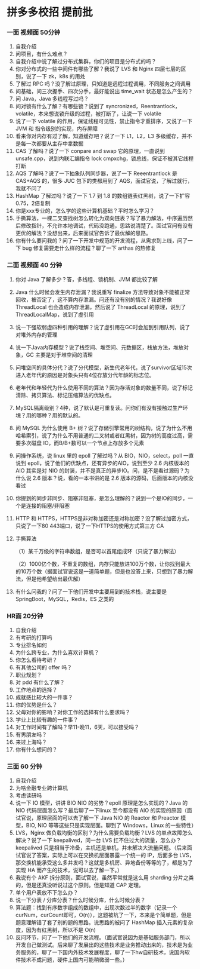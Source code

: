# 拼多多校招 提前批

### 一面 视频面 50分钟

1. 自我介绍
2. 问项目，有什么难点？
3. 自我介绍中说了解过分布式集群，你们的项目是分布式的吗？
4. 你对分布式的一些中间件有哪些了解？我说了 LVS 和 Nginx 四层七层的区别，说了一下 zk，k8s 的用处
5. 了解过 RPC 吗？没了解过原理，只知道是远程过程调用，不同服务之间调用
6. 问基础，问三次握手、四次分手，最好能说出 time_wait 状态是怎么产生的？
7. 问 Java，Java 多线程写过吗？
8. 问对锁有什么了解？有哪些锁？说到了 syncronized，Reentrantlock，volatile，本来想说锁升级的过程，被打断了，让说一下 volatile
9. 说了一下 volatile 的作用，保证线程可见性，禁止指令才重排序，又说了一下 JVM 和 指令级别的实现，内存屏障
10. 看来你对内存有过了解，知道缓存吧？说了一下 L1，L2，L3 多级缓存，并不是每一次都要从主存中拿数据
11. CAS 了解吗？说了一下 conpare and swap 它的原理，一直说到  unsafe.cpp，说到内联汇编指令 lock cmpxchg，锁总线，保证不被其它线程打断
12. AQS 了解吗？说了一下抽象队列同步器，说了一下 Reeentrantlock 是 CAS+AQS 的，很多 JUC 包下的类都用到了 AQS，面试官说，了解过就行，我就不问了
13. HashMap 了解过吗？说了一下 1.7 到 1.8 的数组链表红黑树，说了一下扩容 0.75，2倍复制
14. 你是xxx专业的，怎么学的这些计算机基础？平时怎么学习？
15. 手撕算法，一棵二叉查找树怎么转化为双向链表？写了暴力解法，中序遍历然后修改指针，不允许本地调试，代码没跑通，思路说清楚了。面试官问有没有更优的解法？没想出来，后来面试官告诉了最优解的思路。
16. 你有什么要问我的？问了一下开发中规范的开发流程，从需求到上线，问了一下 bug 修复需要走什么样的流程？聊了一下 arthas 的热修复





### 二面 视频面 40 分钟

1. 你对 Java 了解多少？答，多线程、锁机制、JVM 都比较了解

2. Java 什么时候会发生内存泄漏？我说重写 finalize 方法导致对象不能被正常回收，被否定了，这不算内存泄漏。问还有没有别的情况？我说好像 ThreadLocal 也会造成内存泄漏，然后说了 ThreadLocal 的原理，说到了 ThreadLocalMap，说到了虚引用

3. 说一下强软弱虚四种引用的理解？说了虚引用在GC时会加到引用队列，说了对堆外内存的管理

4. 说一下Java内存模型？说了栈空间、堆空间、元数据区，栈放方法，堆放对象，GC 主要是对于堆空间的清理

5. 问堆空间的具体分代？说了分代模型，新生代老年代，说了survivor区域15次进入老年代的原因是对象头只有4位存放分代年龄的标志位。

6. 老年代和年轻代为什么使用不同的算法？因为存活对象的数量不同，说了标记清除、拷贝算法、标记压缩算法的优缺点。

7. MySQL隔离级别？4种，说了默认是可重复读。问你们有没有接触过生产环境？用的哪种？用的默认的。

8. 问 MySQL 为什么使用 B+ 树？说了存储引擎常用的树结构，说了为什么不用哈希索引，说了为什么不用普通的二叉树或者红黑树，因为树的高度过高，需要多次磁盘 IO，而B/B+数可以一个节点上存放多个元素

9. 问操作系统，说 linux 里的 epoll 了解过吗？从 BIO，NIO，select，poll 一直说到 epoll，说了他们的优缺点，还有异步的AIO，说到至少 2.6 内核版本的 AIO 其实是对 NIO 的封装，并不是真正的异步IO。问，是不是看过源码？为什么说 2.6 版本？说，看的一本书讲的是 2.6 版本的源码，后面版本的内核没看过

10. 你提到的同步非同步、阻塞非阻塞，是怎么理解的？说到一个是IO的同步，一个是连接的阻塞/非阻塞

11. HTTP 和 HTTPS，HTTPS是非对称加密还是对称加密？没了解过加密方式，只说了一下80 443端口，说了一下HTTPS的使用方式第三方 CA 

12. 手撕算法

    （1）某千万级的字符串数组，是否可以首尾组成环（只说了暴力解法）

    （2）1000亿个数，不重复的数组，内存只能放进100万个数，让你找到最大的10万个数（据面试官说这是一道简单题，但是也没答上来，只想到了暴力解法，但是他希望给出最优解）

13. 有什么问我的？问了一下他们开发中主要用到的技术栈，说主要是 SpringBoot，MySQL，Redis，ES 之类的



### HR面 20分钟

1. 自我介绍
2. 有考研的打算吗
3. 专业排名如何
4. 为什么跨专业，为什么喜欢计算机？
5. 你怎么看待考研？
6. 有其他公司的 offer 吗？
7. 职业规划？
8. 对 pdd 有什么了解？
9. 工作地点的选择？
10. 成就感比较大的一件事？
11. 你的优势是什么？
12. 父母对你的影响？对你工作的选择有什么要求吗？
13. 学业上比较有趣的一件事？
14. 对工作时间有了解吗？早11-晚11，6天，可以接受吗？
15. 有男朋友吗？
16. 来过上海吗？
17. 你有什么想问的？



### 三面 60 分钟

1. 自我介绍
2. 为啥金融专业跨计算机
3. 考虑读研吗
4. 说一下 IO 模型，讲讲 BIO NIO 的劣势？epoll 原理是怎么实现的？Java 的 NIO 代码层面怎么写？最后聊了一下linux 至今都没有 AIO 的实现的原因（面试官说，原理层面的可以去了解一下 Java NIO 的 Reactor 和 Preactor 模型，BIO, NIO 等等这些只是实现层面。聊到了 Windows，Linux 的一些特性）
5. LVS，Nginx 做负载均衡的区别？为什么需要负载均衡？LVS 的单点故障怎么解决？说了一下 keepalived，问一台 LVS 扛不住过大的流量，怎么办？keepalived 只是相当于冷备，主机还是单机，并未解决大流量问题。（后来面试官说了答案，实际上可以在交换机层面暴露一个统一的 IP，后面多台 LVS，那交换机能承受这么多并发吗？这就是多机房、异地备份等等的了，都是为了实现 HA 而产生的技术，说可以去了解一下。）
6. 我说有个 AKF 拆分原则，面试官说，虽然平常就是这么用 sharding 分片之类的，但是还真没听说过这个原则。但是知道 CAP 定理。
7. 单个用户表放不下怎么办？
8. 说一下分表 / 分库分表？什么时候分库，什么时候分表？
9. 算法题：找到有序数字组成的数组中，出现次数过半的数字（记录一个 curNum，curCount即可，O(n)），这题被坑了一下，本来是个简单题，但是题意理解错了套了别的题的思路。说思路的被问了 HashMap 插入元素的复杂度，因为有红黑树，所以不是 O(n)
10. 反问环节，问了一下他们的开发流程。（面试官说因为是基础服务部门，所以开发自己做测试。后来聊了发展出的这些技术是业务推动出来的，技术是为业务服务的，聊了一下国内外技术发展程度，聊了一下hw自研技术，说国内软件技术不成问题，硬件上国内可能稍微弱一些。）

